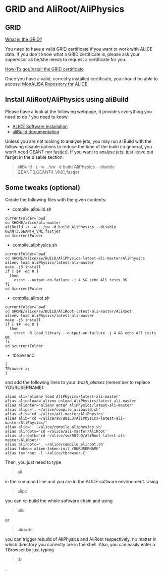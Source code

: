 # GRID and AliRoot/AliPhysics

## GRID

[What is the GRID?](http://wlcg.web.cern.ch/)

You need to have a valid GRID certificate if you want to work with ALICE data. If you don't know what a GRID certificate is, please ask your supervisor as he/she needs to request a certificate for you.

[How-To get/install the GRID certificate](https://dberzano.github.io/alice/alien-certificate/)

Once you have a valid, correctly installed certificate, you should be able to access: [MonALISA Repository for ALICE](http://alimonitor.cern.ch/map.jsp)

## Install AliRoot/AliPhysics using aliBuild

Please have a look at the following webpage, it provides everything you need to do / you need to know:

* [ALICE Software installation](https://dberzano.github.io/alice/install-aliroot/)
* [aliBuild documentation](http://alisw.github.io/alibuild/tutorial.html)

Unless you are not looking to analyse jets, you may run aliBuild with the following disable options to reduce the time of the build \(in general, you won't need GEANT nor fastjet\). If you want to analyse jets, just leave out fastjet in the disable section:

> aliBuild -z -w ../sw -d build AliPhysics --disable GEANT3,GEANT4\_VMC,fastjet

## Some tweaks \(optional\)

Create the following files with the given contents:

* compile\_alibuild.sh

```text
currentFolder=`pwd`
cd $HOME/alice/ali-master
aliBuild -z -w ../sw -d build AliPhysics --disable GEANT3,GEANT4_VMC,fastjet
cd $currentFolder
```

* compile\_aliphysics.sh

```text
currentFolder=`pwd`
cd $HOME/alice/sw/BUILD/AliPhysics-latest-ali-master/AliPhysics
alienv load AliPhysics/latest-ali-master
make -j5 install
if [ $# -eq 0 ]
  then
    ctest --output-on-failure -j 4 && echo All tests OK
fi
cd $currentFolder
```

* compile\_aliroot.sh

```text
currentFolder=`pwd`
cd $HOME/alice/sw/BUILD/AliRoot-latest-ali-master/AliRoot
alienv load AliPhysics/latest-ali-master
make -j5 install
if [ $# -eq 0 ]
  then
    ctest -R load_library --output-on-failure -j 4 && echo All tests OK
fi
cd $currentFolder
```

* tbrowser.C

```text
{
TBrowser a;
}
```

and add the following lines to your _.bash\_aliases_ \(remember to replace YOURUSERNAME\):

```text
alias ali='alienv load AliPhysics/latest-ali-master'
alias aliunload='alienv unload AliPhysics/latest-ali-master'
alias alienter='alienv enter AliPhysics/latest-ali-master'
alias alipc='. ~/alice/compile_alibuild.sh'
alias alis='cd ~/alice/ali-master/AliPhysics'
alias alib='cd ~/alice/sw/BUILD/AliPhysics-latest-ali-master/AliPhysics/'
alias alic='. ~/alice/compile_aliphysics.sh'
alias aliroots='cd ~/alice/ali-master/AliRoot'
alias alirootb='cd ~/alice/sw/BUILD/AliRoot-latest-ali-master/AliRoot/'
alias alirootc='. ~/alice/compile_aliroot.sh'
alias token='alien-token-init YOURUSERNAME'
alias tb='root -l ~/alice/tbrowser.C'
```

Then, you just need to type

> ali

in the command line and you are in the ALICE software environment. Using

> alipc

you can re-build the whole software chain and using

> alic

or

> alirootc

you can trigger rebuild of AliPhysics and AliRoot respectively, no matter in which directory you currently are in the shell. Also, you can easily enter a TBrowser by just typing

> tb

.

